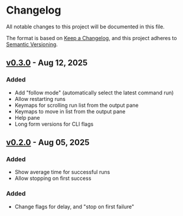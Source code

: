 # Changelog

All notable changes to this project will be documented in this file.

The format is based on [Keep a Changelog](https://keepachangelog.com/en/1.1.0/),
and this project adheres to [Semantic Versioning](https://semver.org/spec/v2.0.0.html).

## [v0.3.0] - Aug 12, 2025

### Added

- Add "follow mode" (automatically select the latest command run)
- Allow restarting runs
- Keymaps for scrolling run list from the output pane
- Keymaps to move in list from the output pane
- Help pane
- Long form versions for CLI flags

## [v0.2.0] - Aug 05, 2025

### Added

- Show average time for successful runs
- Allow stopping on first success

### Added

- Change flags for delay, and "stop on first failure"

[unreleased]: https://github.com/dhth/mult/compare/v0.3.0...HEAD
[v0.3.0]: https://github.com/dhth/mult/compare/v0.2.0...v0.3.0
[v0.2.0]: https://github.com/dhth/mult/compare/v0.1.3...v0.2.0
